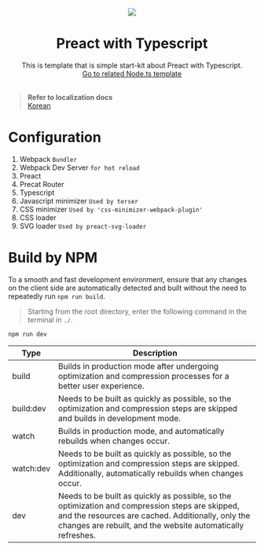 <div align="center">
  <img src="https://github.com/user-attachments/assets/a2e245fd-a4e0-4339-8d4e-6a6a958902f0">
  <h1>Preact with Typescript</h1>
  <span>This is template that is simple start-kit about Preact with Typescript.</span><br>
  <a href="https://github.com/MTtankkeo/preact-typescript-node">Go to related Node.ts template</a>
</div>

<br>

> __Refer to localization docs__<br>
> [Korean](README-kr.md)

# Configuration
1. Webpack `Bundler`
2. Webpack Dev Server `for hot reload`
3. Preact
4. Precat Router
5. Typescript
6. Javascript minimizer `Used by terser`
7. CSS minimizer `Used by 'css-minimizer-webpack-plugin'`
8. CSS loader
9. SVG loader `Used by preact-svg-loader`

# Build by NPM
To a smooth and fast development environment, ensure that any changes on the client side are automatically detected and built without the need to repeatedly run `npm run build`.

> Starting from the root directory, enter the following command in the terminal in `./`.

```cli
npm run dev
```

| Type | Description |
| ---- | ----------- |
| build | Builds in production mode after undergoing optimization and compression processes for a better user experience.
| build:dev | Needs to be built as quickly as possible, so the optimization and compression steps are skipped and builds in development mode.
| watch | Builds in production mode, and automatically rebuilds when changes occur.
| watch:dev | Needs to be built as quickly as possible, so the optimization and compression steps are skipped. Additionally, automatically rebuilds when changes occur.
| dev | Needs to be built as quickly as possible, so the optimization and compression steps are skipped, and the resources are cached. Additionally, only the changes are rebuilt, and the website automatically refreshes.
